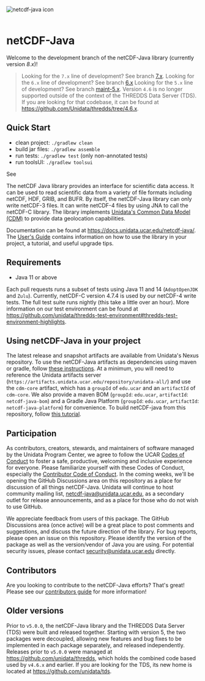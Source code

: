 ![netcdf-java icon](https://www.unidata.ucar.edu/images/logos/thredds_netcdf-150x150.png)
<br>
<br>

# netCDF-Java

Welcome to the development branch of the netCDF-Java library (currently version _8.x_)!

> Looking for the `7.x` line of development?
See branch [7.x](https://github.com/unidata/netcdf-java/tree/7.x).
Looking for the `6.x` line of development?
See branch [6.x](https://github.com/unidata/netcdf-java/tree/6.x)
Looking for the `5.x` line of development?
See branch [maint-5.x](https://github.com/unidata/netcdf-java/tree/maint-5.x).
Version `4.6` is no longer supported outside of the context of the THREDDS Data Server (TDS).
If you are looking for that codebase, it can be found at <https://github.com/Unidata/thredds/tree/4.6.x>.

## Quick Start

* clean project: `./gradlew clean`
* build jar files: `./gradlew assemble`
* run tests: `./gradlew test` (only non-annotated tests)
* run toolsUI: `./gradlew toolsui`

See 

The netCDF Java library provides an interface for scientific data access.
It can be used to read scientific data from a variety of file formats including netCDF, HDF, GRIB, and BUFR.
By itself, the netCDF-Java library can only write netCDF-3 files.
It can write netCDF-4 files by using JNA to call the netCDF-C library.
The library implements [Unidata's Common Data Model (CDM)](https://docs.unidata.ucar.edu/netcdf-java/current/userguide/common_data_model_overview.html) to provide data geolocation capabilities.

Documentation can be found at <https://docs.unidata.ucar.edu/netcdf-java/>.
The [User's Guide](https://docs.unidata.ucar.edu/netcdf-java/current/userguide/index.html) contains information on how to use the library in your project, a tutorial, and useful upgrade tips.

## Requirements

* Java 11 or above

Each pull requests runs a subset of tests using Java 11 and 14 (`AdoptOpenJDK` and `Zulu`).
Currently, netCDF-C version 4.7.4 is used by our netCDF-4 write tests.
The full test suite runs nightly (this take a little over an hour).
More information on our test environment can be found at <https://github.com/unidata/thredds-test-environment#thredds-test-environment-highlights>.

## Using netCDF-Java in your project

The latest release and snapshot artifacts are available from Unidata's Nexus repository.
To use the netCDF-Java artifacts as dependencies using maven or gradle, follow [these instructions](https://docs.unidata.ucar.edu/netcdf-java/dev/userguide/using_netcdf_java_artifacts.html).
At a minimum, you will need to reference the Unidata artifacts server (`https://artifacts.unidata.ucar.edu/repository/unidata-all/`) and use the `cdm-core` artifact, which has a `groupId` of `edu.ucar` and an `artifactId` of `cdm-core`.
We also provide a maven BOM (`groupId`: `edu.ucar`, `artifactId`: `netcdf-java-bom`) and a Gradle Java Platform (`groupId`: `edu.ucar`, `artifactId`: `netcdf-java-platform`) for convenience.
To build netCDF-java from this repository, follow [this tutorial](https://docs.unidata.ucar.edu/netcdf-java/dev/userguide/building_from_source.html).

## Participation

As contributors, creators, stewards, and maintainers of software managed by the Unidata Program Center, we agree to follow the UCAR [Codes of Conduct](https://www.ucar.edu/who-we-are/ethics-integrity/codes-conduct) to foster a safe, productive, welcoming and inclusive experience for everyone.
Please familiarize yourself with these Codes of Conduct, especially the [Contributor Code of Conduct](https://github.com/Unidata/.github/blob/3d84135b64c6aae4b329b8801fb3d11ddd9d09a9/CODE_OF_CONDUCT.md#contributor-code-of-conduct).
In the coming weeks, we'll be opening the GitHub Discussions area on this repository as a place for discussion of all things netCDF-Java.
Unidata will continue to host community mailing list, netcdf-java@unidata.ucar.edu, as a secondary outlet for release announcements, and as a place for those who do not wish to use GitHub.

We appreciate feedback from users of this package.
The GitHub Discussions area (once active) will be a great place to post comments and suggestions, and discuss the future direction of the library.
For bug reports, please open an issue on this repository.
Please identify the version of the package as well as the version/vendor of Java you are using.
For potential security issues, please contact security@unidata.ucar.edu directly.

## Contributors

Are you looking to contribute to the netCDF-Java efforts?
That's great!
Please see our [contributors guide](https://github.com/Unidata/netcdf-java/blob/develop/.github/CONTRIBUTING.md) for more information!

## Older versions

Prior to `v5.0.0`, the netCDF-Java library and the THREDDS Data Server (TDS) were built and released together.
Starting with version 5, the two packages were decoupled, allowing new features and bug fixes to be implemented in each package separately, and released independently.
Releases prior to `v5.0.0` were managed at <https://github.com/unidata/thredds>, which holds the combined code based used by `v4.6.x` and earlier.
If you are looking for the TDS, its new home is located at <https://github.com/unidata/tds>.

